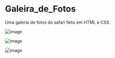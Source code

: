 # Galeira_de_Fotos
Uma galeria de fotos do safari feito em HTML e CSS.



![image](https://github.com/Gab-loren7/Galeira_de_Fotos/assets/162520540/dffd3dc1-cbd3-4d6e-ab52-808bec8fce59)

![image](https://github.com/Gab-loren7/Galeira_de_Fotos/assets/162520540/1ce07905-2bd7-418b-99c1-89000d92bf0b)

![image](https://github.com/Gab-loren7/Galeira_de_Fotos/assets/162520540/c49d61bc-f6f7-4b82-a3a0-6f15d6b4aaf9)
